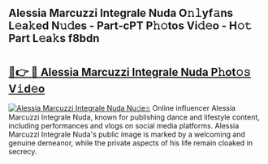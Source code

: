## Alessia Marcuzzi Integrale Nuda O𝚗𝚕yf𝚊ns L𝚎a𝚔ed N𝚞𝚍es - Part-cPT P𝚑𝚘tos Vi𝚍𝚎o - H𝚘𝚝 Part L𝚎a𝚔s f8bdn

# <h2><a href="http://kf7978.oniu.top/?m=Alessia+Marcuzzi+Integrale+Nuda">🔗👉 🔴 Alessia Marcuzzi Integrale Nuda P𝚑ot𝚘𝚜 V𝚒d𝚎o</a></h2>

[![Alessia Marcuzzi Integrale Nuda Nu𝚍e𝚜](https://i.imgur.com/0qMVB7G.gif)](http://kf7978.oniu.top/?m=Alessia+Marcuzzi+Integrale+Nuda)
Online influencer Alessia Marcuzzi Integrale Nuda, known for publishing dance and lifestyle content, including performances and vlogs on social media platforms. Alessia Marcuzzi Integrale Nuda's public image is marked by a welcoming and genuine demeanor, while the private aspects of his life remain cloaked in secrecy.  
